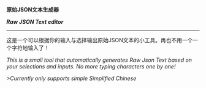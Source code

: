 **原始JSON文本生成器**

***Raw JSON Text editor***

---------------------------------------------
 
这是一个可以根据你的输入与选择输出原始JSON文本的小工具。再也不用一个一个字符地输入了！

*This is a small tool that automatically generates Raw Json Text based on your selections and inputs. No more typing characters one by one!*

*>Currently only supports simple Simplified Chinese*
